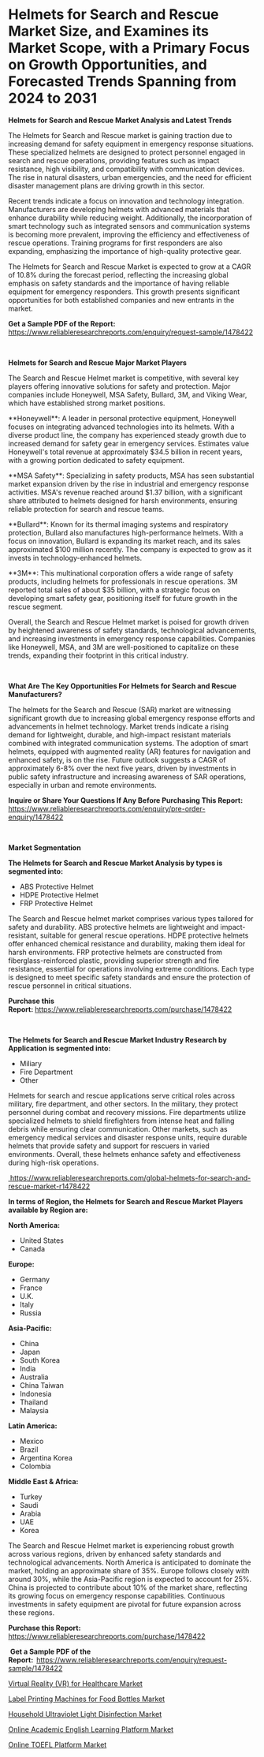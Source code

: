 <p><h1>Helmets for Search and Rescue Market Size, and Examines its Market Scope, with a Primary Focus on Growth Opportunities, and Forecasted Trends Spanning from 2024 to 2031</h1></p><p><strong>Helmets for Search and Rescue Market Analysis and Latest Trends</strong></p>
<p><p>The Helmets for Search and Rescue market is gaining traction due to increasing demand for safety equipment in emergency response situations. These specialized helmets are designed to protect personnel engaged in search and rescue operations, providing features such as impact resistance, high visibility, and compatibility with communication devices. The rise in natural disasters, urban emergencies, and the need for efficient disaster management plans are driving growth in this sector.</p><p>Recent trends indicate a focus on innovation and technology integration. Manufacturers are developing helmets with advanced materials that enhance durability while reducing weight. Additionally, the incorporation of smart technology such as integrated sensors and communication systems is becoming more prevalent, improving the efficiency and effectiveness of rescue operations. Training programs for first responders are also expanding, emphasizing the importance of high-quality protective gear.</p><p>The Helmets for Search and Rescue Market is expected to grow at a CAGR of 10.8% during the forecast period, reflecting the increasing global emphasis on safety standards and the importance of having reliable equipment for emergency responders. This growth presents significant opportunities for both established companies and new entrants in the market.</p></p>
<p><strong>Get a Sample PDF of the Report:&nbsp;</strong> <a href="https://www.reliableresearchreports.com/enquiry/request-sample/1478422?utm_campaign=7&utm_medium=2&utm_source=Github&utm_content=ia&utm_term=09122024&utm_id=helmets-for-search-and-rescue">https://www.reliableresearchreports.com/enquiry/request-sample/1478422</a></p>
<p>&nbsp;</p>
<p><strong>Helmets for Search and Rescue Major Market Players</strong></p>
<p><p>The Search and Rescue Helmet market is competitive, with several key players offering innovative solutions for safety and protection. Major companies include Honeywell, MSA Safety, Bullard, 3M, and Viking Wear, which have established strong market positions.</p><p>**Honeywell**: A leader in personal protective equipment, Honeywell focuses on integrating advanced technologies into its helmets. With a diverse product line, the company has experienced steady growth due to increased demand for safety gear in emergency services. Estimates value Honeywell's total revenue at approximately $34.5 billion in recent years, with a growing portion dedicated to safety equipment.</p><p>**MSA Safety**: Specializing in safety products, MSA has seen substantial market expansion driven by the rise in industrial and emergency response activities. MSA's revenue reached around $1.37 billion, with a significant share attributed to helmets designed for harsh environments, ensuring reliable protection for search and rescue teams.</p><p>**Bullard**: Known for its thermal imaging systems and respiratory protection, Bullard also manufactures high-performance helmets. With a focus on innovation, Bullard is expanding its market reach, and its sales approximated $100 million recently. The company is expected to grow as it invests in technology-enhanced helmets.</p><p>**3M**: This multinational corporation offers a wide range of safety products, including helmets for professionals in rescue operations. 3M reported total sales of about $35 billion, with a strategic focus on developing smart safety gear, positioning itself for future growth in the rescue segment.</p><p>Overall, the Search and Rescue Helmet market is poised for growth driven by heightened awareness of safety standards, technological advancements, and increasing investments in emergency response capabilities. Companies like Honeywell, MSA, and 3M are well-positioned to capitalize on these trends, expanding their footprint in this critical industry.</p></p>
<p>&nbsp;</p>
<p><strong>What Are The Key Opportunities For Helmets for Search and Rescue Manufacturers?</strong></p>
<p><p>The helmets for the Search and Rescue (SAR) market are witnessing significant growth due to increasing global emergency response efforts and advancements in helmet technology. Market trends indicate a rising demand for lightweight, durable, and high-impact resistant materials combined with integrated communication systems. The adoption of smart helmets, equipped with augmented reality (AR) features for navigation and enhanced safety, is on the rise. Future outlook suggests a CAGR of approximately 6-8% over the next five years, driven by investments in public safety infrastructure and increasing awareness of SAR operations, especially in urban and remote environments.</p></p>
<p><strong>Inquire or Share Your Questions If Any Before Purchasing This Report:</strong> <a href="https://www.reliableresearchreports.com/enquiry/pre-order-enquiry/1478422?utm_campaign=7&utm_medium=2&utm_source=Github&utm_content=ia&utm_term=09122024&utm_id=helmets-for-search-and-rescue">https://www.reliableresearchreports.com/enquiry/pre-order-enquiry/1478422</a></p>
<p>&nbsp;</p>
<p><strong>Market Segmentation</strong></p>
<p><strong>The Helmets for Search and Rescue Market Analysis by types is segmented into:</strong></p>
<p><ul><li>ABS Protective Helmet</li><li>HDPE Protective Helmet</li><li>FRP Protective Helmet</li></ul></p>
<p><p>The Search and Rescue helmet market comprises various types tailored for safety and durability. ABS protective helmets are lightweight and impact-resistant, suitable for general rescue operations. HDPE protective helmets offer enhanced chemical resistance and durability, making them ideal for harsh environments. FRP protective helmets are constructed from fiberglass-reinforced plastic, providing superior strength and fire resistance, essential for operations involving extreme conditions. Each type is designed to meet specific safety standards and ensure the protection of rescue personnel in critical situations.</p></p>
<p><strong>Purchase this Report:&nbsp;</strong><a href="https://www.reliableresearchreports.com/purchase/1478422?utm_campaign=7&utm_medium=2&utm_source=Github&utm_content=ia&utm_term=09122024&utm_id=helmets-for-search-and-rescue">https://www.reliableresearchreports.com/purchase/1478422</a></p>
<p>&nbsp;</p>
<p><strong>The Helmets for Search and Rescue Market Industry Research by Application is segmented into:</strong></p>
<p><ul><li>Miliary</li><li>Fire Department</li><li>Other</li></ul></p>
<p><p>Helmets for search and rescue applications serve critical roles across military, fire department, and other sectors. In the military, they protect personnel during combat and recovery missions. Fire departments utilize specialized helmets to shield firefighters from intense heat and falling debris while ensuring clear communication. Other markets, such as emergency medical services and disaster response units, require durable helmets that provide safety and support for rescuers in varied environments. Overall, these helmets enhance safety and effectiveness during high-risk operations.</p></p>
<p><a href="https://www.reliableresearchreports.com/global-helmets-for-search-and-rescue-market-r1478422?utm_campaign=7&utm_medium=2&utm_source=Github&utm_content=ia&utm_term=09122024&utm_id=helmets-for-search-and-rescue">&nbsp;https://www.reliableresearchreports.com/global-helmets-for-search-and-rescue-market-r1478422</a></p>
<p><strong>In terms of Region, the Helmets for Search and Rescue Market Players available by Region are:</strong></p>
<p>
    <p> <strong> North America: </strong>
        <ul>
            <li>United States</li>
            <li>Canada</li>
        </ul>
        </p> 
    <p> <strong> Europe: </strong>
        <ul>
            <li>Germany</li>
            <li>France</li>
            <li>U.K.</li>
            <li>Italy</li>
            <li>Russia</li>
        </ul>
        </p> 
    <p> <strong> Asia-Pacific: </strong>
        <ul>
            <li>China</li>
            <li>Japan</li>
            <li>South Korea</li>
            <li>India</li>
            <li>Australia</li>
            <li>China Taiwan</li>
            <li>Indonesia</li>
            <li>Thailand</li>
            <li>Malaysia</li>
        </ul>
        </p> 
    <p> <strong> Latin America: </strong>
        <ul>
            <li>Mexico</li>
            <li>Brazil</li>
            <li>Argentina Korea</li>
            <li>Colombia</li>
        </ul>
        </p> 
    <p> <strong> Middle East & Africa: </strong>
        <ul>
            <li>Turkey</li>
            <li>Saudi</li>
            <li>Arabia</li>
            <li>UAE</li>
            <li>Korea</li>
        </ul>
    </p>
    </p>
<p><p>The Search and Rescue Helmet market is experiencing robust growth across various regions, driven by enhanced safety standards and technological advancements. North America is anticipated to dominate the market, holding an approximate share of 35%. Europe follows closely with around 30%, while the Asia-Pacific region is expected to account for 25%. China is projected to contribute about 10% of the market share, reflecting its growing focus on emergency response capabilities. Continuous investments in safety equipment are pivotal for future expansion across these regions.</p></p>
<p><strong>Purchase this Report: </strong><a href="https://www.reliableresearchreports.com/purchase/1478422?utm_campaign=7&utm_medium=2&utm_source=Github&utm_content=ia&utm_term=09122024&utm_id=helmets-for-search-and-rescue">https://www.reliableresearchreports.com/purchase/1478422</a></p>
<p>&nbsp;<strong>Get a Sample PDF of the Report:&nbsp;&nbsp;</strong><a href="https://www.reliableresearchreports.com/enquiry/request-sample/1478422?utm_campaign=7&utm_medium=2&utm_source=Github&utm_content=ia&utm_term=09122024&utm_id=helmets-for-search-and-rescue">https://www.reliableresearchreports.com/enquiry/request-sample/1478422</a></p>
<p><strong></strong></p>
<p><p><a href="https://www.linkedin.com/pulse/virtual-reality-vr-healthcare-market-report-product-type-end-ehvtf?utm_campaign=7&utm_medium=2&utm_source=Github&utm_content=ia&utm_term=09122024&utm_id=helmets-for-search-and-rescue">Virtual Reality (VR) for Healthcare Market</a></p><p><a href="https://www.linkedin.com/pulse/the-sympatico-insight-9odme?utm_campaign=7&utm_medium=2&utm_source=Github&utm_content=ia&utm_term=09122024&utm_id=helmets-for-search-and-rescue">Label Printing Machines for Food Bottles Market</a></p><p><a href="https://www.linkedin.com/pulse/household-ultraviolet-light-disinfection-market-projected-cagr-xvvzf?utm_campaign=7&utm_medium=2&utm_source=Github&utm_content=ia&utm_term=09122024&utm_id=helmets-for-search-and-rescue">Household Ultraviolet Light Disinfection Market</a></p><p><a href="https://github.com/NargisHussain432/Market-Research-Report-List-1/blob/main/online-academic-english-learning-platform-market.md?utm_campaign=7&utm_medium=2&utm_source=Github&utm_content=ia&utm_term=09122024&utm_id=helmets-for-search-and-rescue">Online Academic English Learning Platform Market</a></p><p><a href="https://github.com/angelajermaine/Market-Research-Report-List-5/blob/main/online-toefl-platform-market.md?utm_campaign=7&utm_medium=2&utm_source=Github&utm_content=ia&utm_term=09122024&utm_id=helmets-for-search-and-rescue">Online TOEFL Platform Market</a></p></p>